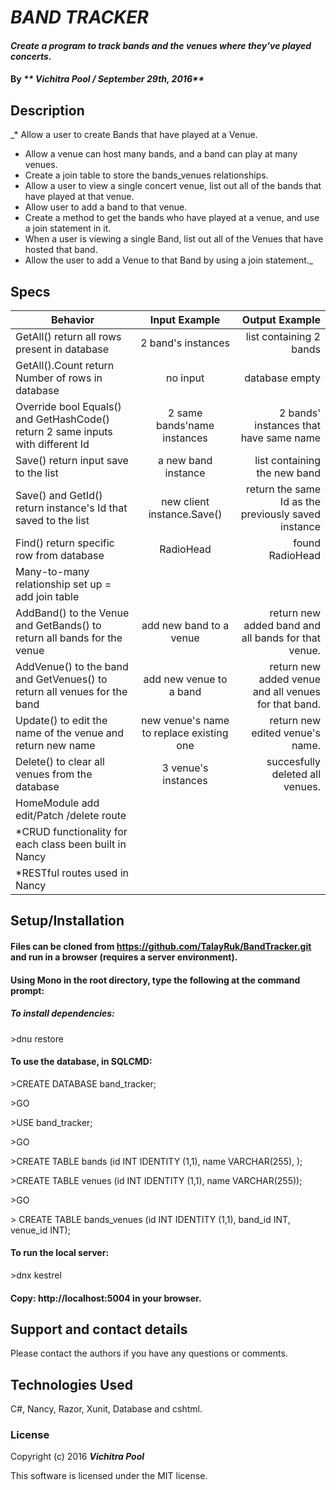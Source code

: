 # _BAND TRACKER_

#### _Create a program to track bands and the venues where they've played concerts._

#### By _** Vichitra Pool / September 29th, 2016**_

## Description

_* Allow a user to create Bands that have played at a Venue.
* Allow a venue can host many bands, and a band can play at many venues.
* Create a join table to store the bands_venues relationships.
* Allow a user to view a single concert venue, list out all of the bands that have played at that venue.
* Allow user to add a band to that venue.
* Create a method to get the bands who have played at a venue, and use a join statement in it.
* When a user is viewing a single Band, list out all of the Venues that have hosted that band.
* Allow the user to add a Venue to that Band by using a join statement._


## Specs

| Behavior     | Input Example  |Output Example  |
| ------------- |:-------------:| -----:|
|GetAll() return all rows present in database |2 band's instances | list containing 2 bands
|GetAll().Count return Number of rows in database | no input | database empty
|Override bool Equals() and GetHashCode() return 2 same inputs with different Id | 2 same bands'name instances |  2 bands' instances that have same name
|Save() return input save to the list | a new band instance | list containing the new band
|Save() and GetId() return instance's Id that saved to the list | new client instance.Save() | return the same Id as the previously saved instance
|Find() return specific row from database | RadioHead | found RadioHead
|Many-to-many relationship set up = add join table
|AddBand() to the Venue and GetBands() to return all bands for the venue | add new band to a venue | return new added band and all bands for that venue.
|AddVenue() to the band and GetVenues() to return all venues for the band | add new venue to a band | return new added venue and all venues for that band.
|Update() to edit the name of the venue and return new name | new venue's name to replace existing one | return new edited venue's name.
|Delete() to clear all venues from the database | 3 venue's instances | succesfully deleted all venues.
|HomeModule add edit/Patch /delete route
|*CRUD functionality for each class been built in Nancy
|*RESTful routes used in Nancy


## Setup/Installation
#### Files can be cloned from https://github.com/TalayRuk/BandTracker.git and run in a browser (requires a server environment).

#### Using Mono in the root directory, type the following at the command prompt:

##### To install dependencies:

\>dnu restore

#### To use the database, in SQLCMD:

\>CREATE DATABASE band_tracker;

\>GO

\>USE band_tracker;

\>GO

\>CREATE TABLE bands (id INT IDENTITY (1,1), name VARCHAR(255), );

\>CREATE TABLE venues (id INT IDENTITY (1,1), name VARCHAR(255));

\>GO

\> CREATE TABLE bands_venues (id INT IDENTITY (1,1), band_id INT, venue_id INT);

#### To run the local server:

\>dnx kestrel

#### Copy: http://localhost:5004 in your browser.

## Support and contact details

Please contact the authors if you have any questions or comments.

## Technologies Used

C#, Nancy, Razor, Xunit, Database and cshtml.

### License

Copyright (c) 2016 **_Vichitra Pool_**

This software is licensed under the MIT license.
